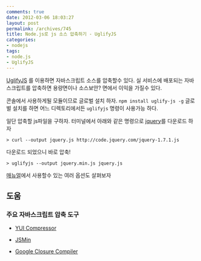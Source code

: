 ```yaml
---
comments: true
date: 2012-03-06 18:03:27
layout: post
permalink: /archives/745
title: Node.js로 js 소스 압축하기 - UglifyJS
categories:
- nodejs
tags:
- node.js
- UglifyJS
---
```


[UglifyJS](https://github.com/mishoo/UglifyJS) 를 이용하면 자바스크립트 소스를 압축할수 있다. 실 서비스에 배포되는 자바스크립트를 압축하면 용량면이나 소스보안? 면에서 이익을 가질수 있다.





콘솔에서 사용하게될 모듈이므로 글로벌 설치 하자. `npm install uglify-js -g`  글로벌 설치를 하면 어느 디렉토리에서든 `uglifyjs` 명령이 사용가능 하다.





일단 압축할 js파일을 구하자. 터미널에서 아래와 같은 명령으로 [jquery](/jquery)를 다운로드 하자




    
    > curl --output jquery.js http://code.jquery.com/jquery-1.7.1.js
    





다운로드 되었으니 바로 압축!




    
    > uglifyjs --output jquery.min.js jquery.js
    





[매뉴얼](https://github.com/mishoo/UglifyJS)에서 사용할수 있는 여러 옵션도 살펴보자





## 도움





### 주요 자바스크립트 압축 도구







  * [YUI Compressor](http://developer.yahoo.com/yui/compressor/)


  * [JSMin](http://www.crockford.com/javascript/jsmin.html)


  * [Google Closure Compiler](http://code.google.com/closure/compiler/)



